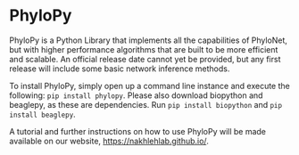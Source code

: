 # PhyloPy

PhyloPy is a Python Library that implements all the capabilities of PhyloNet, but with higher performance algorithms that are built to be more efficient and scalable.
An official release date cannot yet be provided, but any first release will include some basic network inference methods.

To install PhyloPy, simply open up a command line instance and execute the following:
`pip install phylopy`. Please also download biopython and beaglepy, as these are dependencies. 
Run `pip install biopython` and `pip install beaglepy`.

A tutorial and further instructions on how to use PhyloPy will be made available on our website, https://nakhlehlab.github.io/.
